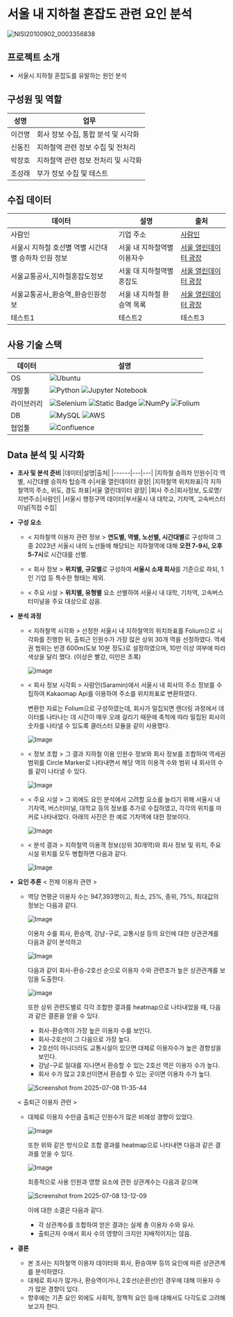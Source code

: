 # 서울 내 지하철 혼잡도 관련 요인 분석
![NISI20100902_0003356838](https://github.com/user-attachments/assets/cba34b27-cf55-4e6a-b695-1e0abbb77fa7)

## 프로젝트 소개
* 서울시 지하철 혼잡도를 유발하는 원인 분석
## 구성원 및 역할
|성명|업무|
|------|---|
|이건명|회사 정보 수집, 통합 분석 및 시각화|
|신동진|지하철역 관련 정보 수집 및 전처리|
|박장호|지하철역 관련 정보 전처리 및 시각화|
|조성래|부가 정보 수집 및 테스트|
## 수집 데이터
|데이터|설명|출처|
|------|---|---|
|사람인|기업 주소|[사람인](https://www.saramin.co.kr/)|
|서울시 지하철 호선별 역별 시간대별 승하차 인원 정보|서울 내 지하철역별 이용자수|[서울 열린데이터 광장](https://data.seoul.go.kr/dataList/OA-12252/S/1/datasetView.do)|
|서울교통공사_지하철혼잡도정보|서울 대 지하철역별 혼잡도|[서울 열린데이터 광장](https://data.seoul.go.kr/dataList/OA-12928/F/1/datasetView.do)|
|서울교통공사_환승역_환승인원정보|서울 내 지하철 환승역 목록|[서울 열린데이터 광장](https://data.seoul.go.kr/dataList/OA-12033/S/1/datasetView.do)|
|테스트1|테스트2|테스트3|
## 사용 기술 스택
|데이터|설명|
|------|---|
|OS|![Ubuntu](https://img.shields.io/badge/Ubuntu-E95420?style=for-the-badge&logo=ubuntu&logoColor=white)|
|개발툴|![Python](https://img.shields.io/badge/python-3670A0?style=for-the-badge&logo=python&logoColor=ffdd54) ![Jupyter Notebook](https://img.shields.io/badge/jupyter-%23FA0F00.svg?style=for-the-badge&logo=jupyter&logoColor=white)|
|라이브러리|![Selenium](https://img.shields.io/badge/-selenium-%43B02A?style=for-the-badge&logo=selenium&logoColor=white) ![Static Badge](https://img.shields.io/badge/BeautifulSoup-you_like?style=flat&logoSize=105) ![NumPy](https://img.shields.io/badge/numpy-%23013243.svg?style=for-the-badge&logo=numpy&logoColor=white) ![Folium](https://img.shields.io/badge/folium-77B829?style=for-the-badge&logo=Folium&logoColor=white")|
|DB|![MySQL](https://img.shields.io/badge/mysql-4479A1.svg?style=for-the-badge&logo=mysql&logoColor=white) ![AWS](https://img.shields.io/badge/AWS-%23FF9900.svg?style=for-the-badge&logo=amazon-aws&logoColor=white)|
|협업툴|![Confluence](https://img.shields.io/badge/confluence-%23172BF4.svg?style=for-the-badge&logo=confluence&logoColor=white)|
## Data 분석 및 시각화
* **조사 및 분석 준비**
  |데이터|설명|출처|
  |------|---|---|
  |지하철 승하차 인원수|각 역별, 시간대별 승하차 탑승객 수|서울 열린데이터 광장|
  |지하철역 위치좌표|각 지하철역의 주소, 위도, 경도 좌표|서울 열린데이터 광장|
  |회사 주소|회사정보, 도로명/지번주소|사람인|
  |서울시 행정구역 데이터|부서울시 내 대학교, 기차역, 고속버스터미널|직접 수집|
  
* **구성 요소**
  * < 지하철역 이용자 관련 정보 >
    **연도별, 역별, 노선별, 시간대별**로 구성하여 그 중 2023년 서울시 내의 노선들에 해당되는 지하철역에 대해
    **오전 7-9시, 오후 5-7시**로 시간대를 선별.

  * < 회사 정보 >
    **위치별, 규모별**로 구성하여
    **서울시 소재 회사**를 기준으로 하되, 1인 기업 등 특수한 형태는 제외.

  * < 주요 시설 >
    **위치별, 유형별** 요소 선별하여 서울시 내 대학, 기차역, 고속버스터미널을 주요 대상으로 삼음.

* **분석 과정**
  * < 지하철역 시각화 >
    선정한 서울시 내 지하철역의 위치좌표를 Folium으로 시각화를 진행한 뒤, 출퇴근 인원수가 가장 많은 상위 30개 역을 선정하였다. 역세권 범위는 반경 600m(도보 10분 정도)로 설정하였으며, 10만 이상 여부에 따라 색상을 달리 했다. (이상은 빨강, 미만은 초록)
    
    ![image](https://github.com/user-attachments/assets/5be726ab-606e-4a86-a959-435285f06364)


  * < 회사 정보 시각회 >
    사람인(Saramin)에서 서울시 내 회사의 주소 정보를 수집하여 Kakaomap Api를 이용하여 주소를 위치좌표로 변환하였다.

    변환한 자료는 Folium으로 구성하였는데, 회사가 밀집되면 렌더링 과정에서 데이터를 나타나는 데 시간이 매우 오래 걸리기 때문에 축척에 따라 밀집된 회사의 숫자를 나타낼 수 있도록 클러스터 모듈을 같이 사용했다.

    ![Image](https://github.com/user-attachments/assets/e0046b0a-86c2-48df-a22d-2a3654a346d4)

  * < 정보 조합 >
    그 결과 지하철 이용 인원수 정보와 회사 정보를 조합하여 역세권 범위를 Circle Marker로 나타내면서 해당 역의 이용객 수와 범위 내 회사의 수를 같이 나타낼 수 있다.
    
    ![Image](https://github.com/user-attachments/assets/b3cab105-6354-4972-b113-2b037a22e0a2)

  * < 주요 시설 >
    그 외에도 요인 분석에서 고려할 요소를 늘리기 위해 서울시 내 기차역, 버스터미널, 대학교 등의 정보를 추가로 수집하였고, 각각의 위치를 마커로 나타내었다. 아래의 사진은 한 예로 기차역에 대한 정보이다.
    
    ![Image](https://github.com/user-attachments/assets/8c46abdb-889b-4f8d-ad00-aa752bc9cf13)

  * < 분석 결과 >
    지하철역 이용객 정보(상위 30개역)와 회사 정보 및 위치, 주요 시설 위치를 모두 병합하면 다음과 같다.
    
    ![Image](https://github.com/user-attachments/assets/ebf17be2-d868-4327-99dd-dfbc6facc8a4)

* **요인 추론**
  < 전체 이용자 관련 >
  * 역당 연평균 이용자 수는 947,393명이고, 최소, 25%, 중위, 75%, 최대값의 정보는 다음과 같다.
    
    ![Image](https://github.com/user-attachments/assets/0c202d05-d8ee-437c-b3e0-c730d7a65dc7)

    이용자 수를 회사, 환승역, 강남-구로, 교통시설 등의 요인에 대한 상관관계를 다음과 같이 분석하고
    
    ![Image](https://github.com/user-attachments/assets/96a13256-7a9c-479d-95d1-84e5d8d1fb65)

    다음과 같이 회사-환승-2호선 순으로 이용자 수와 관련조가 높은 상관관계를 보임을 도출한다.

    ![image](https://github.com/user-attachments/assets/839b7f93-db85-4355-94a7-0b5a43a83c7b)

    또한 상위 관련도별로 각각 조합한 결과를 heatmap으로 나타내었을 때, 다음과 같은 결론을 얻을 수 있다.

    - 회사-환승역이 가장 높은 이용자 수를 보인다.
    - 회사-2호선이 그 다음으로 가장 높다.
    - 2호선이 아니더라도 교통시설이 있으면 대체로 이용자수가 높은 경향성을 보인다.
    - 강남-구로 일대를 지나면서 환승할 수 있는 2호선 역은 이용자 수가 높다.
    - 회사 수가 많고 2호선이면서 환승할 수 있는 곳이면 이용자 수가 높다. 

    ![Screenshot from 2025-07-08 11-35-44](https://github.com/user-attachments/assets/a31e0232-9c8f-4bc2-88c0-222e88a45234)


  < 출퇴근 이용자 관련 >
  * 대체로 이용자 수만큼 출퇴근 인원수가 많은 비례성 경향이 있었다.

    ![Image](https://github.com/user-attachments/assets/2d6bcc34-d008-430d-8bae-bcfdee15ce19)


    또한 위와 같은 방식으로 조합 결과를 heatmap으로 나타내면 다음과 같은 결과를 얻을 수 있다.

    ![Image](https://github.com/user-attachments/assets/b0c1580f-7c74-421e-b13a-ab37f3cccb33)

    최종적으로 사용 인원과 영향 요소에 관한 상관계수는 다음과 같으며

    ![Screenshot from 2025-07-08 13-12-09](https://github.com/user-attachments/assets/a872a066-4568-4370-954a-3ef0a954df8a)

    이에 대한 소결은 다음과 같다.
    - 각 상관계수를 조합하여 얻은 결과는 실제 총 이용자 수와 유사.
    - 출퇴근자 수에서 회사 수의 영향이 크지만 지배적이지는 않음.
    
    
* **결론**
  * 본 조사는 지하철역 이용자 데이터와 회사, 환승여부 등의 요인에 따른 상관관계를 분석하였다.
  * 대체로 회사가 많거나, 환승역이거나, 2호선(순환선)인 경우에 대해 이용자 수가 많은 경향이 있다.
  * 향후에는 기존 요인 외에도 사회적, 정책적 요인 등에 대해서도 다각도로 고려해보고자 한다.
